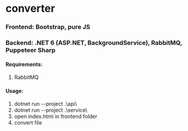# converter
<h3>Frontend: Bootstrap, pure JS</h3>
<h3>Backend: .NET 6 (ASP.NET, BackgroundService), RabbitMQ, Puppeteer Sharp</h3>

<div>
<h4>Requirements:</h4>
<ol>
<li>RabbitMQ</li>
<ol>
</div>
 
<div>
<h4>Usage:</h4>
<ol>
<li>dotnet run --project .\api\</li>
<li>dotnet run --project .\service\</li>
<li>open index.html in frontend folder</li>
<li>convert file</li>
<ol>
</div>
